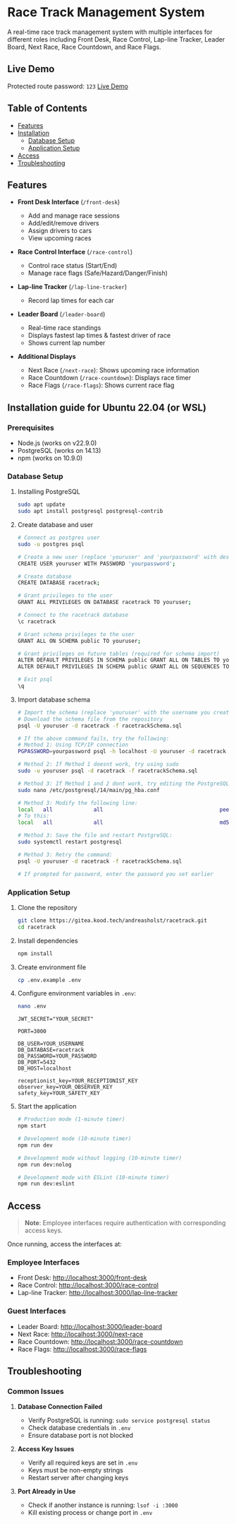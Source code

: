# Race Track Management System

A real-time race track management system with multiple interfaces for different roles including Front Desk, Race Control, Lap-line Tracker, Leader Board, Next Race, Race Countdown, and Race Flags.

## Live Demo

Protected route password: `123`
[Live Demo](https://racetrack.joodkohvi.ee)

## Table of Contents
- [Features](#features)
- [Installation](#installation-guide-for-ubuntu-2204-or-wsl)
  - [Database Setup](#database-setup)
  - [Application Setup](#application-setup)
- [Access](#access)
- [Troubleshooting](#troubleshooting)

## Features

- **Front Desk Interface** (`/front-desk`)
  - Add and manage race sessions
  - Add/edit/remove drivers
  - Assign drivers to cars
  - View upcoming races

- **Race Control Interface** (`/race-control`)
  - Control race status (Start/End)
  - Manage race flags (Safe/Hazard/Danger/Finish)

- **Lap-line Tracker** (`/lap-line-tracker`)
  - Record lap times for each car

- **Leader Board** (`/leader-board`)
  - Real-time race standings
  - Displays fastest lap times & fastest driver of race
  - Shows current lap number

- **Additional Displays**
  - Next Race (`/next-race`): Shows upcoming race information
  - Race Countdown (`/race-countdown`): Displays race timer
  - Race Flags (`/race-flags`): Shows current race flag

## Installation guide for Ubuntu 22.04 (or WSL)

### Prerequisites

- Node.js (works on v22.9.0)
- PostgreSQL (works on 14.13)
- npm (works on 10.9.0)

### Database Setup

1. Installing PostgreSQL
    ```bash
    sudo apt update
    sudo apt install postgresql postgresql-contrib
    ```

2. Create database and user
    ```bash
    # Connect as postgres user
    sudo -u postgres psql

    # Create a new user (replace 'youruser' and 'yourpassword' with desired credentials)
    CREATE USER youruser WITH PASSWORD 'yourpassword';

    # Create database
    CREATE DATABASE racetrack;

    # Grant privileges to the user
    GRANT ALL PRIVILEGES ON DATABASE racetrack TO youruser;

    # Connect to the racetrack database
    \c racetrack

    # Grant schema privileges to the user
    GRANT ALL ON SCHEMA public TO youruser;

    # Grant privileges on future tables (required for schema import)
    ALTER DEFAULT PRIVILEGES IN SCHEMA public GRANT ALL ON TABLES TO youruser;
    ALTER DEFAULT PRIVILEGES IN SCHEMA public GRANT ALL ON SEQUENCES TO youruser;

    # Exit psql
    \q
    ```

3. Import database schema
    ```bash
    # Import the schema (replace 'youruser' with the username you created)
    # Download the schema file from the repository
    psql -U youruser -d racetrack -f racetrackSchema.sql

    # If the above command fails, try the following:
    # Method 1: Using TCP/IP connection
    PGPASSWORD=yourpassword psql -h localhost -U youruser -d racetrack -f racetrackSchema.sql

    # Method 2: If Method 1 doesnt work, try using sudo
    sudo -u youruser psql -d racetrack -f racetrackSchema.sql

    # Method 3: If Method 1 and 2 dont work, try editing the PostgreSQL config:
    sudo nano /etc/postgresql/14/main/pg_hba.conf

    # Method 3: Modify the following line:
    local   all             all                                     peer
    # To this:
    local   all             all                                     md5

    # Method 3: Save the file and restart PostgreSQL:
    sudo systemctl restart postgresql

    # Method 3: Retry the command:
    psql -U youruser -d racetrack -f racetrackSchema.sql

    # If prompted for password, enter the password you set earlier
    ```

### Application Setup

1. Clone the repository
    ```bash
    git clone https://gitea.kood.tech/andreasholst/racetrack.git
    cd racetrack
    ```

2. Install dependencies
    ```bash
    npm install
    ```

3. Create environment file
    ```bash
    cp .env.example .env
    ```

4. Configure environment variables in `.env`:
    ```bash
    nano .env
    ```

    ```
    JWT_SECRET="YOUR_SECRET"

    PORT=3000

    DB_USER=YOUR_USERNAME
    DB_DATABASE=racetrack
    DB_PASSWORD=YOUR_PASSWORD
    DB_PORT=5432
    DB_HOST=localhost

    receptionist_key=YOUR_RECEPTIONIST_KEY
    observer_key=YOUR_OBSERVER_KEY
    safety_key=YOUR_SAFETY_KEY
    ```

5. Start the application
    ```bash
    # Production mode (1-minute timer)
    npm start

    # Development mode (10-minute timer)
    npm run dev

    # Development mode without logging (10-minute timer)
    npm run dev:nolog
    
    # Development mode with ESLint (10-minute timer)
    npm run dev:eslint
    ```

## Access

> **Note**: Employee interfaces require authentication with corresponding access keys.

Once running, access the interfaces at:

### Employee Interfaces

- Front Desk: [http://localhost:3000/front-desk](http://localhost:3000/front-desk)
- Race Control: [http://localhost:3000/race-control](http://localhost:3000/race-control)
- Lap-line Tracker: [http://localhost:3000/lap-line-tracker](http://localhost:3000/lap-line-tracker)

### Guest Interfaces

- Leader Board: [http://localhost:3000/leader-board](http://localhost:3000/leader-board)
- Next Race: [http://localhost:3000/next-race](http://localhost:3000/next-race)
- Race Countdown: [http://localhost:3000/race-countdown](http://localhost:3000/race-countdown)
- Race Flags: [http://localhost:3000/race-flags](http://localhost:3000/race-flags)

## Troubleshooting
### Common Issues
1. **Database Connection Failed**
   - Verify PostgreSQL is running: `sudo service postgresql status`
   - Check database credentials in `.env`
   - Ensure database port is not blocked

2. **Access Key Issues**
   - Verify all required keys are set in `.env`
   - Keys must be non-empty strings
   - Restart server after changing keys

3. **Port Already in Use**
   - Check if another instance is running: `lsof -i :3000`
   - Kill existing process or change port in `.env`